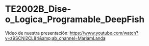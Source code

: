 # TE2002B_Dise-o_Logica_Programable_DeepFish
Video de nuestra presentación: https://www.youtube.com/watch?v=z9SCNI2CL84&amp;ab_channel=MariamLanda
  
